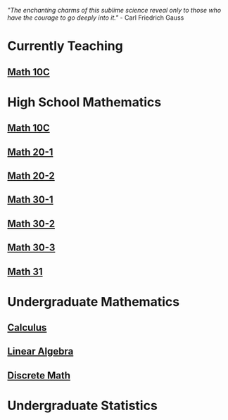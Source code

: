 *"The enchanting charms of this sublime science reveal only to those who have the courage to go deeply into it."* - Carl Friedrich Gauss 
# Currently Teaching 
## [Math 10C](Math10Current.md)

# High School Mathematics 

## [Math 10C](Math10C.md)
## [Math 20-1](Math201.md)
## [Math 20-2](Math202.md)

## [Math 30-1](Math301.md)
## [Math 30-2](Math302.md)
## [Math 30-3](Math303.md)
## [Math 31](Math31.md)



# Undergraduate Mathematics 
## [Calculus](Calculus.md) 
## [Linear Algebra](LinearAlgebra.md)
## [Discrete Math](DiscreteMath.md)

# Undergraduate Statistics 


